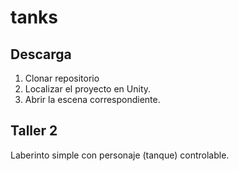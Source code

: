 # tanks

## Descarga

1. Clonar repositorio
2. Localizar el proyecto en Unity.
3. Abrir la escena correspondiente.

## Taller 2

Laberinto simple con personaje (tanque) controlable.
